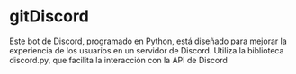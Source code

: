 # gitDiscord
Este bot de Discord, programado en Python, está diseñado para mejorar la experiencia de los usuarios en un servidor de Discord. Utiliza la biblioteca discord.py, que facilita la interacción con la API de Discord
